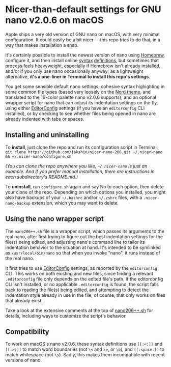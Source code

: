 # Nicer-than-default settings for GNU nano v2.0.6 on macOS

Apple ships a very old version of GNU nano on macOS, with very minimal configuration. It could easily be a bit nicer -- this repo tries to do that, in a way that makes installation a snap.

It's certainly possible to install the newest version of nano using [Homebrew](https://brew.sh), configure it, and then install online [syntax](https://github.com/scopatz/nanorc) [definitions](https://github.com/richrad/nanorc-mac), but sometimes that process feels heavyweight, especially if Homebrew isn't already installed, and/or if you only use nano occasionally anyway; as a lightweight alternative, **it's a one-liner in Terminal to install this repo's settings**.

You get some sensible default nano settings; cohesive syntax highighting in some common file types (based very loosely on the [Nord theme](https://www.nordtheme.com), and translated to the 16-color palette nano v2.0.6 supports); and an optional wrapper script for nano that can adjust its indentation settings on the fly, using either [EditorConfig](https://editorconfig.org) settings (if you have an `editorconfig` CLI installed), or by checking to see whether files being opened in nano are already indented with tabs or spaces.


## Installing and uninstalling

To **install**, just clone the repo and run its configuration script in Terminal:   
`git clone https://github.com/jakshin/nicer-nano-206.git ~/.nicer-nano && ~/.nicer-nano/configure.sh`

_(You can clone the repo anywhere you like, `~/.nicer-nano` is just an example. And if you prefer manual installation, there are instructions in each subdirectory's README.md.)_

To **uninstall**, run `configure.sh` again and say No to each option, then delete your clone of the repo. Depending on which options you installed, you might also have backups of your `~/.bashrc` and/or `~/.zshrc` files, with a `.nicer-nano-backup` extension, which you may want to delete.


## Using the nano wrapper script

The `nano206++.sh` file is a wrapper script, which passes its arguments to the real nano, after first trying to figure out the best indentation settings for the file(s) being edited, and adjusting nano's command line to tailor its indentation behavior to the situation at hand. It's intended to be symlinked as `/usr/local/bin/nano` so that when you invoke "nano", it runs instead of the real nano.

It first tries to use [EditorConfig](https://editorconfig.org) settings, as reported by the `editorconfig` CLI. This works on both existing and new files, since finding a relevant `.editorconfig` file only depends on the edited file's path. If the editorconfig CLI isn't installed, or no applicable `.editorconfig` is found, the script falls back to reading the file(s) being edited, and attempting to detect the indentation style already in use in the file; of course, that only works on files that already exist.

Take a look at the extensive comments at the top of [nano206++.sh](./scripts/nano206++.sh) for details, including ways to customize the script's behavior.


## Compatibility

To work on macOS's nano v2.0.6, these syntax definitions use `[[:<:]]` and `[[:>:]]` to match word boundaries (not  `\<` and `\>`, or `\b`), and `[[:space:]]` to match whitespace (not `\s`). Sadly, this makes them incompatible with recent versions of nano.
